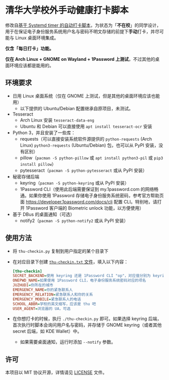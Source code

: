 # 清华大学校外手动健康打卡脚本

修改自[基于 Systemd timer 的自动打卡脚本](https://github.com/iBug/thu-checkin)，为状态为「**不在校**」的同学设计，用于在保证电子身份服务系统用户名与密码不明文存储的前提下**手动**打卡，并尽可能与 Linux 桌面环境集成。

**仅含「每日打卡」功能。**

**仅在 Arch Linux + GNOME on Wayland + 1Password 上测试**，不过其他的桌面环境应该都是能用的。

## 环境要求

- 日用 Linux 桌面系统（仅在 GNOME 上测试，但是其他的桌面环境应该也能用）
  - 以下提供的 Ubuntu/Debian 配置继承自原项目，未测试。
- Tesseract
  - Arch Linux 安装 `tesseract-data-eng`
  - Ubuntu 和 Debian 可以直接使用 `apt install tesseract-ocr` 安装
- Python 3，并且安装了一些库：
  - requests（可以直接安装系统软件源提供的 `python-requests` (Arch Linux) `python3-requests` (Ubuntu/Debian) 包，也可以从 PyPI 安装，没有区别）
  - pillow（`pacman -S python-pillow` 或 `apt install python3-pil` 或 `pip3 install pillow`）
  - pytesseract（`pacman -S python-pytesseract` 或从 PyPI 安装）
- 秘密存储后端
  - keyring（`pacman -S python-keyring` 或从 PyPI 安装）
  - 1Password CLI（使用此后端需要保证到 my.1password.com 的网络畅通。如果你使用 1Password 存储电子身份服务系统密码，参考官方帮助页面 <https://developer.1password.com/docs/cli> 配置 CLI。特别地，请打开 1Password 客户端的 Biometric unlock 功能，以方便使用）
- 基于 DBus 的桌面通知（可选）
  - notify2（`pacman -S python-notify2` 或从 PyPI 安装）

## 使用方法

- 将 `thu-checkin.py` 复制到用户指定的某个目录下
- 在对应目录下创建 [`thu-checkin.txt` 文件](thu-checkin.example.txt)，填入以下内容：

    ```ini
    [thu-checkin]
    SECRET_BACKEND=使用 keyring 还是 1Password CLI "op"，对应值分别为 keyring 和 onepwd
    ONEPWD_NAME=如果使用 1Password CLI，电子身份服务系统密码对应的项名
    JUZHUDI=你所在的城市
    EMERGENCY_NAME=你的紧急联系人
    EMERGENCY_RELATION=紧急联系人和你的关系
    EMERGENCY_MOBILE=紧急联系人的电话
    SCHOOL_ABBR=学校的英文缩写，应该是 thu 吧
    USER_AGENT=浏览器的 UA，可选
    ```
- 在你想打卡的时候，执行 `./thu-checkin.py` 即可。如果选择 keyring 后端，首次执行时脚本会询问用户名与密码，并存储于 GNOME keyring（或者其他 secret 后端，如 KDE Wallet）中。
  - 如果需要桌面通知，运行时添加 `--notify` 参数。

## 许可

本项目以 MIT 协议开源，详情请见 [LICENSE](LICENSE) 文件。
